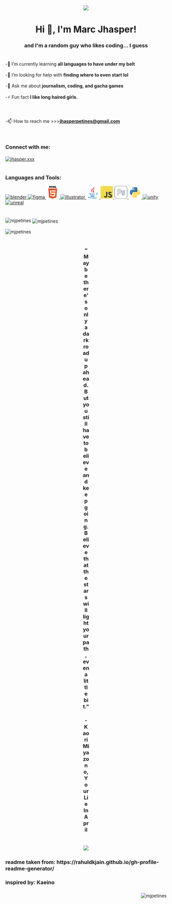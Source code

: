 <div align="center">
  <img src="https://giffiles.alphacoders.com/152/15269.gif" width="500"/>
</div>

<h1 align="center">Hi 👋, I'm Marc Jhasper!</h1>
<h3 align="center">and I'm a random guy who likes coding... I guess</h3>

<h1 align="center"></h1>

-🌱 I’m currently learning **all languages to have under my belt**<br><br>
-🤝 I’m looking for help with **finding where to even start lol**<br><br>
-💬 Ask me about **journalism, coding, and gacha games**<br><br>
-⚡ Fun fact **I like long haired girls.**<br><br>
<br><br>
-📫 How to reach me >>>**jhasperpetines@gmail.com**<br><br>

<h1 align="center"></h1>

<h3 align="left">Connect with me:</h3>
<p align="left">
<a href="https://fb.com/jhasper.xxx" target="blank"><img align="center" src="https://raw.githubusercontent.com/rahuldkjain/github-profile-readme-generator/master/src/images/icons/Social/facebook.svg" alt="jhasper.xxx" height="30" width="40" /></a>
</p>

<h1 align="center"></h1>

<h3 align="left">Languages and Tools:</h3>
<p align="left"> <a href="https://www.blender.org/" target="_blank" rel="noreferrer"> <img src="https://download.blender.org/branding/community/blender_community_badge_white.svg" alt="blender" width="40" height="40"/> </a> <a href="https://www.figma.com/" target="_blank" rel="noreferrer"> <img src="https://www.vectorlogo.zone/logos/figma/figma-icon.svg" alt="figma" width="40" height="40"/> </a> <a href="https://www.w3.org/html/" target="_blank" rel="noreferrer"> <img src="https://raw.githubusercontent.com/devicons/devicon/master/icons/html5/html5-original-wordmark.svg" alt="html5" width="40" height="40"/> </a> <a href="https://www.adobe.com/in/products/illustrator.html" target="_blank" rel="noreferrer"> <img src="https://www.vectorlogo.zone/logos/adobe_illustrator/adobe_illustrator-icon.svg" alt="illustrator" width="40" height="40"/> </a> <a href="https://www.java.com" target="_blank" rel="noreferrer"> <img src="https://raw.githubusercontent.com/devicons/devicon/master/icons/java/java-original.svg" alt="java" width="40" height="40"/> </a> <a href="https://developer.mozilla.org/en-US/docs/Web/JavaScript" target="_blank" rel="noreferrer"> <img src="https://raw.githubusercontent.com/devicons/devicon/master/icons/javascript/javascript-original.svg" alt="javascript" width="40" height="40"/> </a> <a href="https://www.photoshop.com/en" target="_blank" rel="noreferrer"> <img src="https://raw.githubusercontent.com/devicons/devicon/master/icons/photoshop/photoshop-line.svg" alt="photoshop" width="40" height="40"/> </a> <a href="https://www.python.org" target="_blank" rel="noreferrer"> <img src="https://raw.githubusercontent.com/devicons/devicon/master/icons/python/python-original.svg" alt="python" width="40" height="40"/> </a> <a href="https://unity.com/" target="_blank" rel="noreferrer"> <img src="https://www.vectorlogo.zone/logos/unity3d/unity3d-icon.svg" alt="unity" width="40" height="40"/> </a> <a href="https://unrealengine.com/" target="_blank" rel="noreferrer"> <img src="https://raw.githubusercontent.com/kenangundogan/fontisto/036b7eca71aab1bef8e6a0518f7329f13ed62f6b/icons/svg/brand/unreal-engine.svg" alt="unreal" width="40" height="40"/> </a> </p>

<h1 align="center"></h1>

<p><img align="left" src="https://github-readme-stats.vercel.app/api/top-langs?username=mjpetines&show_icons=true&locale=en&layout=compact" alt="mjpetines" /></p>

<p>&nbsp;<img align="center" src="https://github-readme-stats.vercel.app/api?username=mjpetines&show_icons=true&locale=en" alt="mjpetines" /></p>

<p><img align="center" src="https://github-readme-streak-stats.herokuapp.com/?user=mjpetines&" alt="mjpetines" /></p>

<p></p>

<h1 align="center"></h1>

<div align="center">
  <div style="width: 20px;">
    <h3>“Maybe there's only a dark road up ahead. But you still have to believe and keep going. Believe that the stars will light your path, even a little bit."</h3>
    <h3>- Kaori Miyazono, Your Lie In April</h3>
  </div>
</div>

<h1 align="center"></h1>

<p></p>

<div align="center">
  <img src="https://giffiles.alphacoders.com/139/13992.gif" width="500"/>
</div>

<h3 align="center"></h1>
 <h3>readme taken from: https://rahuldkjain.github.io/gh-profile-readme-generator/ </h3>
 <h3>inspired by: Kaeino</h3>
<h3 align="center"></h1>

<p align="right"> <img src="https://komarev.com/ghpvc/?username=mjpetines&label=Profile%20views&color=0e75b6&style=flat" alt="mjpetines" /> </p>
